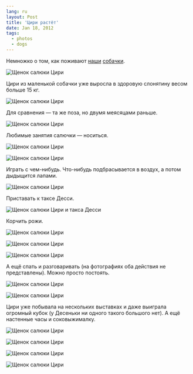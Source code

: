 ```yaml
---
lang: ru
layout: Post
title: 'Цири растёт'
date: Jan 18, 2012
tags:
  - photos
  - dogs
---
```


Немножко о том, как поживают [наши](http://morning.photos/albums/dachshund) [собачки](http://morning.photos/albums/saluki).

![Щенок салюки Цири](photo://1224)

<!--more-->

Цири из маленькой собачки уже выросла в здоровую слонятину весом больше 15 кг.

![Щенок салюки Цири](photo://948)

Для сравнения — та же поза, но двумя меясяцами раньше.

![Щенок салюки Цири](photo://943)

Любимые занятия салючки — носиться.

![Щенок салюки Цири](photo://951)

![Щенок салюки Цири](photo://952)

Играть с чем-нибудь. Что-нибудь подбрасывается в воздух, а потом дыдыщится лапами.

![Щенок салюки Цири](/images/blog/2012-01-04-5D-7450-Artem-Sapegin.jpg)

Приставать к таксе Десси.

![Щенок салюки Цири и такса Десси](/images/blog/2012-01-09-5D-7623-Artem-Sapegin.jpg)

Корчить рожи.

![Щенок салюки Цири](photo://1222)

![Щенок салюки Цири](photo://1223)

![Щенок салюки Цири](photo://1226)

А ещё спать и разговаривать (на фотографиях оба действия не представлены). Можно просто постоять.

![Щенок салюки Цири](/images/blog/2012-01-09-5D-7631-Artem-Sapegin.jpg)

![Щенок салюки Цири](photo://950)

Цири уже побывала на нескольких выставках и даже выиграла огромный кубок (у Десеньки ни одного такого большого нет). А ещё настенные часы и соковыжималку.

![Щенок салюки Цири](/images/blog/2011-11-20-5D-6932-Artem-Sapegin.jpg)

![Щенок салюки Цири](/images/blog/2011-11-20-5D-6888-Artem-Sapegin.jpg)

![Щенок салюки Цири](/images/blog/2011-12-24-5D-7142-Artem-Sapegin.jpg)

![Щенок салюки Цири](/images/blog/2011-12-24-5D-7169-Artem-Sapegin.jpg)
